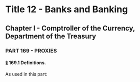 
# Title 12 - Banks and Banking
## Chapter I - Comptroller of the Currency, Department of the Treasury
### PART 169 - PROXIES
#### § 169.1 Definitions.

As used in this part:
